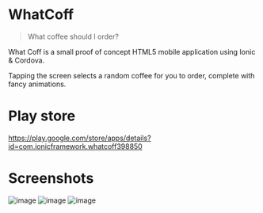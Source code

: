 # WhatCoff
>What coffee should I order?

What Coff is a small proof of concept HTML5 mobile application using Ionic & Cordova.

Tapping the screen selects a random coffee for you to order, complete with fancy animations.

# Play store
https://play.google.com/store/apps/details?id=com.ionicframework.whatcoff398850

# Screenshots
![image](https://cloud.githubusercontent.com/assets/492636/12222099/e55d68a0-b7ec-11e5-9d16-ef27f3c5fdcd.png)
![image](https://cloud.githubusercontent.com/assets/492636/12222101/ec629954-b7ec-11e5-8cd9-b127078fdc94.png)
![image](https://cloud.githubusercontent.com/assets/492636/12222102/eedca17a-b7ec-11e5-9fde-b4eb156f6571.png)
